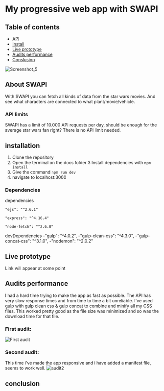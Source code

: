 # My progressive web app with SWAPI

## Table of contents
- [API](#about-swapi)
- [Install](#installation)
- [Live prototype](#live-prototype)
- [Audits performance](#audits-performance)
- [Conslusion](#conclusion)

![Screenshot_5](https://user-images.githubusercontent.com/43336468/76844943-59ad1d80-683e-11ea-8a24-b14bf41eae25.png)

## About SWAPI
With SWAPI you can fetch all kinds of data from the star wars movies. And see what characters are connected to what plant/movie/vehicle.

### API limits
SWAPI has a limit of 10.000 API requests per day, should be enough for the average star wars fan right?
There is no API limit needed.

## installation
  1. Clone the repository
  2. Open the terminal on the docs folder
  3 Install dependencies with `npm install`
  3. Give the command `npm run dev`
  4. navigate to localhost:3000
  
  ### Dependencies
  dependencies
  
    "ejs": "^2.6.1"
    
    "express": "^4.16.4"
    
    "node-fetch": "^2.6.0"
    
   devDependencies
    -"gulp": "^4.0.2",
    -"gulp-clean-css": "^4.3.0",
    -"gulp-concat-css": "^3.1.0",
    -"nodemon": "^2.0.2"

  
## Live prototype
Link will appear at some point

## Audits performance
I had a hard time trying to make the app as fast as possible. The API has very slow response times and from time to time a bit unreliable.
I've used gulp with gulp clean css & gulp concat to combine and minify all my CSS files. This worked pretty good as the file size was minimized and so was the download time for that file.
### First audit:
![First audit](https://user-images.githubusercontent.com/43336468/77434617-7074e680-6de1-11ea-8915-d2032a84b9fc.png)

### Second audit:
This time i've made the app responsive and i have added a manifest file, seems to work well.
![audit2](https://user-images.githubusercontent.com/43336468/77447088-90130b80-6def-11ea-9165-19df5f56e349.png)

## conclusion




